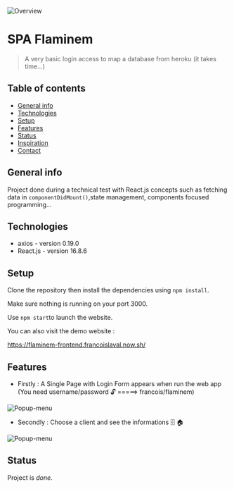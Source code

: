 ![Overview](https://res.cloudinary.com/dnhwttpnq/image/upload/v1572437336/Flaminem/home_oynw8c.png)

# SPA Flaminem

> A very basic login access to map a database from heroku (it takes time...)

## Table of contents

- [General info](#general-info)
- [Technologies](#technologies)
- [Setup](#setup)
- [Features](#features)
- [Status](#status)
- [Inspiration](#inspiration)
- [Contact](#contact)

## General info

Project done during a technical test with React.js concepts such as fetching data in `componentDidMount()`,state management, components focused programming...

## Technologies

- axios - version 0.19.0
- React.js - version 16.8.6

## Setup

Clone the repository then install the dependencies using `npm install`.

Make sure nothing is running on your port 3000.

Use `npm start`to launch the website.

You can also visit the demo website :

https://flaminem-frontend.francoislaval.now.sh/

## Features

- Firstly : A Single Page with Login Form appears when run the web app (You need username/password 🔓 =====> francois/flaminem)

![Popup-menu](https://res.cloudinary.com/dnhwttpnq/image/upload/v1572437336/Flaminem/home_oynw8c.png)

- Secondly : Choose a client and see the informations 🗄 🏠

![Popup-menu](https://res.cloudinary.com/dnhwttpnq/image/upload/v1572440257/Flaminem/loged_w6xtpd.png)

## Status

Project is _done_.
